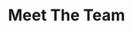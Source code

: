 ---
title: Meet The Team
en:
  sections:
    - type: page_title
      title: Our Team
    - type: content_section
      content: >-
        **Executive members** of the ESS are elected each academic year in March. Their term begins on May 1st and ends on April 30th the subsequent year. 
  
  
        **Managers** are elected each academic year at the Annual General Meeting. Their term begins on May 1st and ends on April 30th the subsequent year.
        
    # commented out as there are no positions available at the moment
    # - type: positions_slider
    #   title: Available Positions
    #   positions:
    #   - title: Dusted DD
    #     content: >-
    #       Lorem ipsum dolor sit amet, consectetur adipiscing elit. Enim integer augue justo morbi ut arcu, diam, luctus ante. Velit tristique risus sit dignissim nam lacus, id molestie velit.
    #   - title: External VP
    #     content: >-
    #       Lorem ipsum dolor sit amet, consectetur adipiscing elit. Enim integer augue justo morbi ut arcu, diam, luctus ante. Velit tristique risus sit dignissim nam lacus, id molestie velit.
    #   - title: Ex CEO
    #     content: >-
    #       Lorem ipsum dolor sit amet, consectetur adipiscing elit. Enim integer augue justo morbi ut arcu, diam, luctus ante. Velit tristique risus sit dignissim nam lacus, id molestie velit.

    - type: team_section
      title: Meet the Team
      team:
        - src/data/team/ess-president.yaml
        - src/data/team/ess-vp-external.yaml
        - src/data/team/ess-vp-finance.yaml
        - src/data/team/ess-vp-academic.yaml
        - src/data/team/ess-vp-comms.yaml
        - src/data/team/ess-vp-internal.yaml
        - src/data/team/ess-vp-services.yaml
        - src/data/team/ess-vp-social.yaml
        - src/data/team/ess-vp-phil.yaml
        - src/data/team/ess-vp-equity.yaml
        - src/data/team/ess-vp-sustainability.yaml
        - src/data/team/ess-vp-francophone.yaml
        - src/data/team/ess-manager-social.yaml
        - src/data/team/ess-manager-IT.yaml
        - src/data/team/ess-manager-101.yaml
        - src/data/team/ess-manager-translations.yaml
        - src/data/team/ess-manager-marketing.yaml
        - src/data/team/ess-manager-student-success.yaml
        - src/data/team/ess-manager-sponsor.yaml
        - src/data/team/ess-manager-winecheese.yaml
        - src/data/team/ess-manager-sports.yaml

    - type: grid_section
      title: Past Executives (2024-2025)
      grid_items:
        - content: |-
            President - Sofia Ershova
        - content: |-
            VP External - Ethan Tang
            <br>
            VP Finance & Administration - Dominick Mann
            <br>
            VP Academic Affairs - Ashna Cheverlharan
            <br>
            VP Communications - Madison Smrtka
            <br>
            VP Internal Affairs - Aiden McCooeye 
            <br>
            VP Services - Luke Ballinger
            <br>
            VP Social Affairs - Eric Hagen
            <br>
            VP Philanthropic - Gabrielle Graceffa
            <br>
            VP Equity - Ryn Basinger
            <br>
            VP Sustainable Initiatives - Leila Smaili
            <br>
            VP Francophone - Carolina González G.
            
        - content: |-
            Manager of Social Media - Martina Duran Tseluiko
            <br>
            Manager of Information Technology - Cyrus Choi
            <br>
            Manager of 101 Week - Mackenzie Conrad
            <br>
            Manager of Translations - Elsa Lange
            <br>
            Manager of Marketing - 
            <br>
            Manager of Student Success - Krisha Veera
            <br>
            Manager of Sponsorships - Zoe Saunders
            <br>
            Manager of Wine and Cheese - Kyle Mendes
            <br>
            Manager of Sports - Maria Hal
            
      grid_cols: three
      grid_gap_horiz: large
      grid_gap_vert: small
      enable_cards: false
      align: center
      has_background: true
      background_color: gray

fr:
  sections:
    - type: page_title
      title: Notre Équipe
    - type: content_section
      content: >-
        Les **Membres Exécutifs** de l’AÉG sont élus chaque année en mars. Leur mandat commence le 1er mai et se termine le 30 avril de l'année suivante. 
  

        Les **Directeurs** sont élus chaque année lors de l'Assemblée générale annuelle. Leur mandat commence le 1er mai et se termine le 30 avril de l'année suivante.
    # - type: positions_slider
    #   title: Available Positions
    #   positions:
    #   - title: Dusted DD
    #     content: >-
    #       Lorem ipsum dolor sit amet, consectetur adipiscing elit. Enim integer augue justo morbi ut arcu, diam, luctus ante. Velit tristique risus sit dignissim nam lacus, id molestie velit.
    #   - title: External VP
    #     content: >-
    #       Lorem ipsum dolor sit amet, consectetur adipiscing elit. Enim integer augue justo morbi ut arcu, diam, luctus ante. Velit tristique risus sit dignissim nam lacus, id molestie velit.
    #   - title: Ex CEO
    #     content: >-
    #       Lorem ipsum dolor sit amet, consectetur adipiscing elit. Enim integer augue justo morbi ut arcu, diam, luctus ante. Velit tristique risus sit dignissim nam lacus, id molestie velit.
    - type: team_section
      title: Rencontrez l’équipe
      team:
        - src/data/team/ess-president.yaml
        - src/data/team/ess-vp-external.yaml
        - src/data/team/ess-vp-finance.yaml
        - src/data/team/ess-vp-academic.yaml
        - src/data/team/ess-vp-comms.yaml
        - src/data/team/ess-vp-internal.yaml
        - src/data/team/ess-vp-services.yaml
        - src/data/team/ess-vp-social.yaml
        - src/data/team/ess-vp-phil.yaml
        - src/data/team/ess-vp-equity.yaml
        - src/data/team/ess-vp-sustainability.yaml
        - src/data/team/ess-vp-francophone.yaml
        - src/data/team/ess-manager-social.yaml
        - src/data/team/ess-manager-IT.yaml
        - src/data/team/ess-manager-101.yaml
        - src/data/team/ess-manager-translations.yaml
        - src/data/team/ess-manager-marketing.yaml
        - src/data/team/ess-manager-student-success.yaml
        - src/data/team/ess-manager-sponsor.yaml
        - src/data/team/ess-manager-winecheese.yaml
        - src/data/team/ess-manager-sports.yaml
        
template: advanced
---